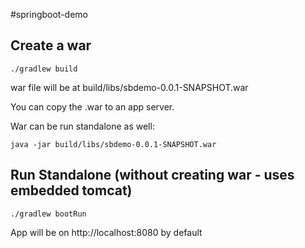 #springboot-demo

## Create a war

    ./gradlew build

war file will be at build/libs/sbdemo-0.0.1-SNAPSHOT.war

You can copy the .war to an app server.

War can be run standalone as well:

    java -jar build/libs/sbdemo-0.0.1-SNAPSHOT.war

## Run Standalone (without creating war - uses embedded tomcat)

    ./gradlew bootRun

App will be on http://localhost:8080 by default


